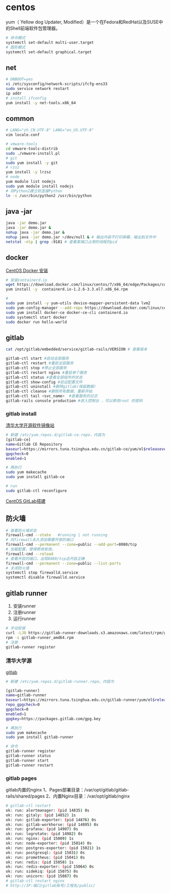 # centos
yum（ Yellow dog Updater, Modified）是一个在Fedora和RedHat以及SUSE中的Shell前端软件包管理器。

```sh
# 命令模式
systemctl set-default multi-user.target
# 图形模式
systemctl set-default graphical.target 
```

## net
```sh
# ONBOOT=yes
vi /etc/sysconfig/network-scripts/ifcfg-ens33 
sudo service network restart
ip addr
# install ifconfig
yum install -y net-tools.x86_64
```

## common
```sh
# LANG="zh_CN.UTF-8" LANG="en_US.UTF-8"
vim locale.conf

# vmware-tools
cd vmware-tools-distrib
sudo ./vmware-install.pl
# git
sudo yum install -y git
# rzsz
yum install -y lrzsz
# node
yum module list nodejs
sudo yum module install nodejs
# 将Python2建立软连接Python
ln -s /usr/bin/python2 /usr/bin/python
```

## java -jar
```sh
java -jar demo.jar
java -jar demo.jar &
nohup java -jar demo.jar &
nohup java -jar demo.jar >/dev/null & # 输出内容不打印屏幕，输出到文件中
netstat -nlp | grep :9181 # 查看某端口占用的线程的pid
```

## docker
[CentOS Docker 安装](https://www.runoob.com/docker/centos-docker-install.html)

```sh
# 安装containerd.io
wget https://download.docker.com/linux/centos/7/x86_64/edge/Packages/containerd.io-1.2.6-3.3.el7.x86_64.rpm
yum install -y  containerd.io-1.2.6-3.3.el7.x86_64.rpm

#
sudo yum install -y yum-utils device-mapper-persistent-data lvm2
sudo yum-config-manager --add-repo https://download.docker.com/linux/centos/docker-ce.repo
sudo yum install docker-ce docker-ce-cli containerd.io
sudo systemctl start docker
sudo docker run hello-world
```


## gitlab
```sh
cat /opt/gitlab/embedded/service/gitlab-rails/VERSION # 查看版本

gitlab-ctl start #启动全部服务
gitlab-ctl restart #重启全部服务
gitlab-ctl stop #停止全部服务
gitlab-ctl restart nginx #重启单个服务
gitlab-ctl status #查看全部组件的状态
gitlab-ctl show-config #验证配置文件
gitlab-ctl uninstall #删除gitlab(保留数据）
gitlab-ctl cleanse #删除所有数据，重新开始
gitlab-ctl tail <svc_name>  #查看服务的日志
gitlab-rails console production #进入控制台 ，可以修改root 的密码
```
### gitlab install

[清华大学开源软件镜像站](https://mirror.tuna.tsinghua.edu.cn/help/gitlab-ce/)
```sh
# 新建 /etc/yum.repos.d/gitlab-ce.repo，内容为
[gitlab-ce]
name=Gitlab CE Repository
baseurl=https://mirrors.tuna.tsinghua.edu.cn/gitlab-ce/yum/el$releasever/
gpgcheck=0
enabled=1

# 再执行
sudo yum makecache
sudo yum install gitlab-ce

# run
sudo gitlab-ctl reconfigure
```
[CentOS GitLab搭建](https://segmentfault.com/a/1190000021753705)

## 防火墙
```sh
# 查看防火墙状态
firewall-cmd --state   #running | not running
# 向firewall永久添加需要开放的端口
firewall-cmd --permanent --zone=public --add-port=8080/tcp
# 加载配置，使得修改有效。
firewall-cmd --reload
# 查看开启的端口，出现8080/tcp这开启正确
firewall-cmd --permanent --zone=public --list-ports
# 关闭防火墙
systemctl stop firewalld.service
systemctl disable firewalld.service
```
## gitlab runner
1. 安装runner
2. 注册runner
3. 运行runner

```sh
# 手动安装
curl -LJO https://gitlab-runner-downloads.s3.amazonaws.com/latest/rpm/gitlab-runner_amd64.rpm
rpm -i gitlab-runner_amd64.rpm
# 注册
gitlab-runner register
```

### 清华大学源
[gitlab](https://mirror.tuna.tsinghua.edu.cn/help/gitlab-runner/)
```sh
# 新建 /etc/yum.repos.d/gitlab-runner.repo，内容为

[gitlab-runner]
name=gitlab-runner
baseurl=https://mirrors.tuna.tsinghua.edu.cn/gitlab-runner/yum/el$releasever-$basearch/
repo_gpgcheck=0
gpgcheck=0
enabled=1
gpgkey=https://packages.gitlab.com/gpg.key

# 再执行
sudo yum makecache
sudo yum install gitlab-runner

# 命令
gitlab-runner register
gitlab-runner status
gitlab-runner start
gitlab-runner restart
```


### gitlab pages
gitlab内置的nginx
1、Pages部署目录：/var/opt/gitlab/gitlab-rails/shared/pages
2、内置Nginx目录：/var/opt/gitlab/nginx
```sh
# gitlab-ctl restart
ok: run: alertmanager: (pid 14835) 0s
ok: run: gitaly: (pid 14852) 1s
ok: run: gitlab-exporter: (pid 14876) 0s
ok: run: gitlab-workhorse: (pid 14895) 0s
ok: run: grafana: (pid 14907) 0s
ok: run: logrotate: (pid 14982) 0s
ok: run: nginx: (pid 15009) 1s
ok: run: node-exporter: (pid 15014) 0s
ok: run: postgres-exporter: (pid 15021) 1s
ok: run: postgresql: (pid 15031) 0s
ok: run: prometheus: (pid 15041) 0s
ok: run: redis: (pid 15058) 1s
ok: run: redis-exporter: (pid 15064) 0s
ok: run: sidekiq: (pid 15075) 0s
ok: run: unicorn: (pid 15087) 0s
# gitlab-ctl restart nginx
# http://IP:端口/gitlab账号/工程名/public/
```
